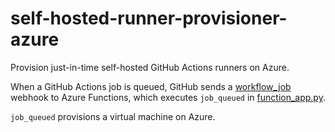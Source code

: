 # self-hosted-runner-provisioner-azure

Provision just-in-time self-hosted GitHub Actions runners on Azure.

When a GitHub Actions job is queued, GitHub sends a [workflow_job](https://docs.github.com/en/webhooks/webhook-events-and-payloads?actionType=queued#workflow_job) webhook to Azure Functions, which executes `job_queued` in [function_app.py](function_app.py).

`job_queued` provisions a virtual machine on Azure.
